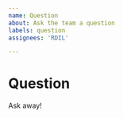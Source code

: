```yaml
---
name: Question
about: Ask the team a question
labels: question
assignees: 'RDIL'

---
```


# Question

Ask away!

